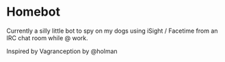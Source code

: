 # Homebot

Currently a silly little bot to spy on my dogs using iSight / Facetime from an IRC chat room while @ work.

Inspired by Vagranception by @holman

